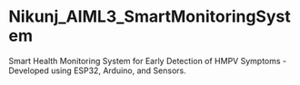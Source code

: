 # Nikunj_AIML3_SmartMonitoringSystem
Smart Health Monitoring System for Early Detection of HMPV Symptoms - Developed using ESP32, Arduino, and Sensors.
